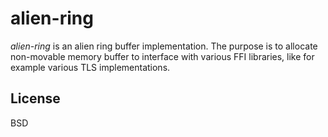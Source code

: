 # alien-ring

*alien-ring* is an alien ring buffer implementation. The purpose is to
allocate non-movable memory buffer to interface with various FFI libraries,
like for example various TLS implementations.

## License

BSD
